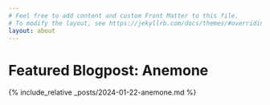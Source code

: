 ```yaml
---
# Feel free to add content and custom Front Matter to this file.
# To modify the layout, see https://jekyllrb.com/docs/themes/#overriding-theme-defaults
layout: about
---
```


# Featured Blogpost: **Anemone**

{% include_relative _posts/2024-01-22-anemone.md %}
